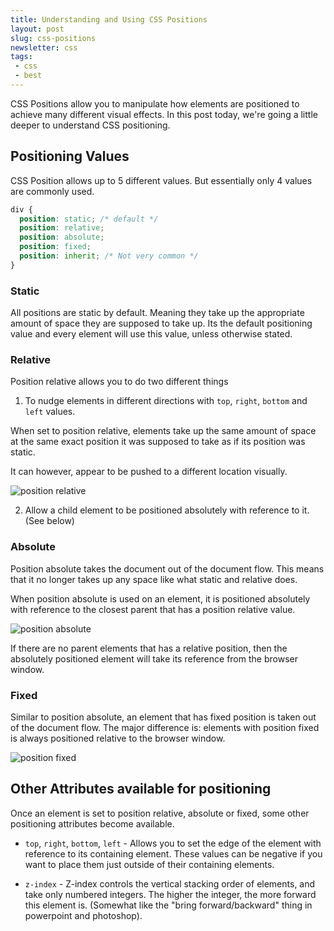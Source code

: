 ```yaml
---
title: Understanding and Using CSS Positions
layout: post
slug: css-positions
newsletter: css
tags:
 - css
 - best
---
```


CSS Positions allow you to manipulate how elements are positioned to achieve many different visual effects. In this post today, we're going a little deeper to understand CSS positioning.

<!--more-->

## Positioning Values
CSS Position allows up to 5 different values. But essentially only 4 values are commonly used.

```css
div {
  position: static; /* default */
  position: relative;
  position: absolute;
  position: fixed;
  position: inherit; /* Not very common */
}
```

### Static

All positions are static by default. Meaning they take up the appropriate amount of space they are supposed to take up. Its the default positioning value and every element will use this value, unless otherwise stated.

### Relative

Position relative allows you to do two different things

1. To nudge elements in different directions with `top`, `right`, `bottom` and `left` values.

  When set to position relative, elements take up the same amount of space at the same exact position it was supposed to take as if its position was static.

  It can however, appear to be pushed to a different location visually.

  ![][image-1]

2. Allow a child element to be positioned absolutely with reference to it. (See below)

### Absolute

Position absolute takes the document out of the document flow. This means that it no longer takes up any space like what static and relative does.

When position absolute is used on an element, it is positioned absolutely with reference to the closest parent that has a position relative value.

![][image-2]

If there are no parent elements that has a relative position, then the absolutely positioned element will take its reference from the browser window.

### Fixed

Similar to position absolute, an element that has fixed position is taken out of the document flow. The major difference is: elements with position fixed is always positioned relative to the browser window.


![][image-3]

## Other Attributes available for positioning

Once an element is set to position relative, absolute or fixed, some other positioning attributes become available.

- `top`, `right`, `bottom`, `left` - Allows you to set the edge of the element with reference to its containing element. These values can be negative if you want to place them just outside of their containing elements.

- `z-index` - Z-index controls the vertical stacking order of elements, and take only numbered integers. The higher the integer, the more forward this element is. (Somewhat like the "bring forward/backward" thing in powerpoint and photoshop).


[image-1]:  /images/2014/03/posr.jpg "position relative"
[image-2]:  /images/2014/03/posa.jpg "position absolute"
[image-3]:  /images/2014/03/posf.jpg "position fixed"
